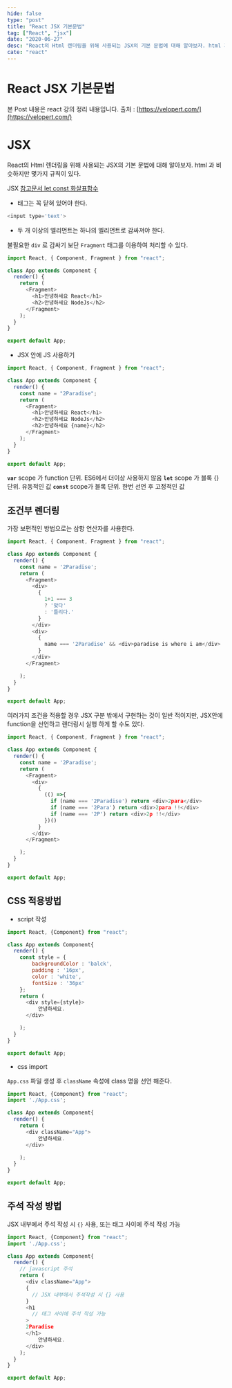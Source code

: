 ```yaml
---
hide: false
type: "post"
title: "React JSX 기본문법"
tag: ["React", "jsx"]
date: "2020-06-27"
desc: "React의 Html 렌더링을 위해 사용되는 JSX의 기본 문법에 대해 알아보자. html 과 비슷하지만 몇가지 규칙이 있다. 태그는 꼭 닫혀 있어야 한다. 두 개 이상의 엘리먼트는 하나의 엘리먼트로 감싸져야 한다."
cate: "react"
---
```


# React JSX 기본문법

본 Post 내용은 react 강의 정리 내용입니다. 출처 : [https://velopert.com/](https://velopert.com/)

# JSX

React의 Html 렌더링을 위해 사용되는 JSX의 기본 문법에 대해 알아보자. html 과 비슷하지만 몇가지 규칙이 있다.

JSX [참고문서 let const 화살표함수](https://developer.mozilla.org/ko/docs/Web/JavaScript/Reference/Functions/%EC%95%A0%EB%A1%9C%EC%9A%B0_%ED%8E%91%EC%85%98) 


- 태그는 꼭 닫혀 있어야 한다.

```javascript
<input type='text'>
```

- 두 개 이상의 엘리먼트는 하나의 엘리먼트로 감싸져야 한다.

불필요한 `div` 로 감싸기 보단 `Fragment` 태그를 이용하여 처리할 수 있다.

```javascript
import React, { Component, Fragment } from "react";

class App extends Component {
  render() {
    return (
      <Fragment>
        <h1>안녕하세요 React</h1>
        <h2>안녕하세요 NodeJs</h2>
      </Fragment>
    );
  }
}

export default App;
```

- JSX 안에 JS 사용하기

```javascript
import React, { Component, Fragment } from "react";

class App extends Component {
  render() {
    const name = "2Paradise";
    return (
      <Fragment>
        <h1>안녕하세요 React</h1>
        <h2>안녕하세요 NodeJs</h2>
        <h2>안녕하세요 {name}</h2>
      </Fragment>
    );
  }
}

export default App;
```

**`var`**  scope 가 function 단위. ES6에서 더이상 사용하지 않음
**`let`**  scope 가 블록 {} 단위. 유동적인 값
**`const`**  scope가 블록 단위. 한번 선언 후 고정적인 값

## 조건부 렌더링

 가장 보편적인 방법으로는 삼항 연산자를 사용한다.

```javascript
import React, { Component, Fragment } from "react";

class App extends Component {
  render() {
    const name = '2Paradise';
    return (
      <Fragment>
        <div>
          {
            1+1 === 3 
            ? '맞다' 
            : '틀리다.'
          }
        </div>
        <div>
          {
            name === '2Paradise' && <div>paradise is where i am</div>
          }
        </div>
      </Fragment>

    );
  }
}

export default App;
```

여러가지 조건을 적용할 경우 JSX 구분 밖에서 구현하는 것이 일반 적이지만, JSX안에 function을 선언하고 렌더링시 실행 하게 할 수도 있다.

```javascript
import React, { Component, Fragment } from "react";

class App extends Component {
  render() {
    const name = '2Paradise';
    return (
      <Fragment>
        <div>
          {
            (() =>{
              if (name === '2Paradise') return <div>2para</div>
              if (name === '2Para') return <div>2para !!</div>
              if (name === '2P') return <div>2p !!</div>
            })()
          }
        </div>
      </Fragment>

    );
  }
}

export default App;
```

## CSS 적용방법

 

- script 작성

```javascript
import React, {Component} from "react";

class App extends Component{
  render() {
    const style = {
        backgroundColor : 'balck',
        padding : '16px',
        color : 'white', 
        fontSize : '36px'
    };
    return (
      <div style={style}>
          안녕하세요.
      </div>

    );
  }
}

export default App;
```

- css import

`App.css` 파일 생성 후 `className` 속성에 class 명을 선언 해준다.

```javascript
import React, {Component} from "react";
import './App.css';

class App extends Component{
  render() {
    return (
      <div className="App">
          안녕하세요.
      </div>

    );
  }
}

export default App;
```

## 주석 작성 방법

JSX 내부에서 주석 작성 시 `{}` 사용, 또는 태그 사이에 주석 작성 가능

```javascript
import React, {Component} from "react";
import './App.css';

class App extends Component{
  render() {
    // javascript 주석
    return (
      <div className="App">
      {
        // JSX 내부에서 주석작성 시 {} 사용
      }
      <h1
        // 태그 사이에 주석 작성 가능
      >
      2Paradise
      </h1>
          안녕하세요.
      </div>
    );
  }
}

export default App;
```
